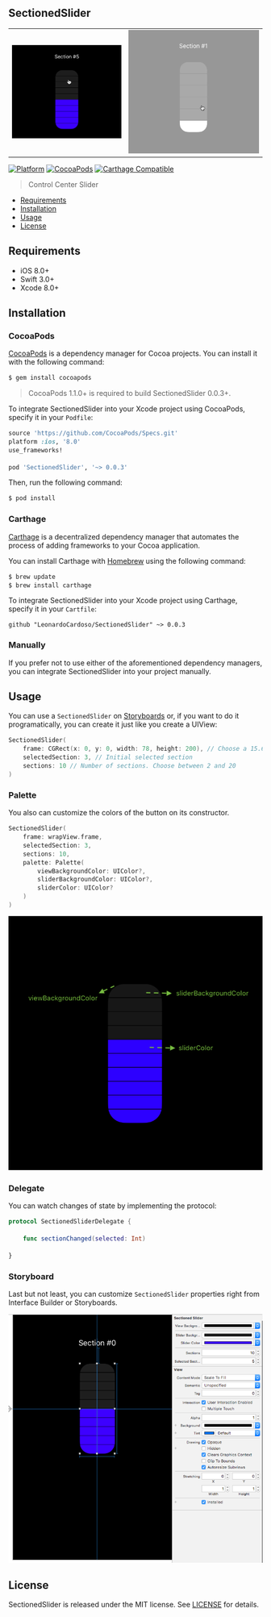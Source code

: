 ## SectionedSlider

| |	|
|:-:|:-:|
| ![iOS](Images/static.gif) | ![watchOS](Images/static2.gif) |

[![Platform](https://img.shields.io/badge/platform-iOS-orange.svg)](https://github.com/LeonardoCardoso/SectionedSlider#requirements-and-details)
[![CocoaPods](https://img.shields.io/badge/pod-v0.0.3-red.svg)](https://github.com/LeonardoCardoso/SectionedSlider#cocoapods)
[![Carthage Compatible](https://img.shields.io/badge/Carthage-compatible-4BC51D.svg)](https://github.com/LeonardoCardoso/SectionedSlider#carthage)

> Control Center Slider

- [Requirements](#requirements)
- [Installation](#installation)
- [Usage](#usage)
- [License](#license)

## Requirements

- iOS 8.0+
- Swift 3.0+
- Xcode 8.0+

## Installation

### CocoaPods

[CocoaPods](http://cocoapods.org) is a dependency manager for Cocoa projects. You can install it with the following command:

```bash
$ gem install cocoapods
```

> CocoaPods 1.1.0+ is required to build SectionedSlider 0.0.3+.

To integrate SectionedSlider into your Xcode project using CocoaPods, specify it in your `Podfile`:

```ruby
source 'https://github.com/CocoaPods/Specs.git'
platform :ios, '8.0'
use_frameworks!

pod 'SectionedSlider', '~> 0.0.3'
```

Then, run the following command:

```bash
$ pod install
```

### Carthage

[Carthage](https://github.com/Carthage/Carthage) is a decentralized dependency manager that automates the process of adding frameworks to your Cocoa application.

You can install Carthage with [Homebrew](http://brew.sh/) using the following command:

```bash
$ brew update
$ brew install carthage
```

To integrate SectionedSlider into your Xcode project using Carthage, specify it in your `Cartfile`:

```ogdl
github "LeonardoCardoso/SectionedSlider" ~> 0.0.3
```

### Manually

If you prefer not to use either of the aforementioned dependency managers, you can integrate SectionedSlider into your project manually.

## Usage

You can use a `SectionedSlider` on [Storyboards](#storyboard) or, if you want to do it programatically, you can create it just like you create a UIView:

```swift
SectionedSlider(
    frame: CGRect(x: 0, y: 0, width: 78, height: 200), // Choose a 15.6 / 40 ration for width/height
    selectedSection: 3, // Initial selected section
    sections: 10 // Number of sections. Choose between 2 and 20
)
```

### Palette

You also can customize the colors of the button on its constructor.

```swift
SectionedSlider(
    frame: wrapView.frame,
    selectedSection: 3,
    sections: 10,
    palette: Palette(
        viewBackgroundColor: UIColor?,
        sliderBackgroundColor: UIColor?,
        sliderColor: UIColor?
    )
)
```

![palette](Images/palette.png)

### Delegate

You can watch changes of state by implementing the protocol:

```swift
protocol SectionedSliderDelegate {

    func sectionChanged(selected: Int)

}
```

### Storyboard

Last but not least, you can customize `SectionedSlider` properties right from Interface Builder or Storyboards. 

![storyboard](Images/storyboard.png)

## License

SectionedSlider is released under the MIT license. See [LICENSE](https://github.com/LeonardoCardoso/SectionedSlider/blob/master/LICENSE) for details.
